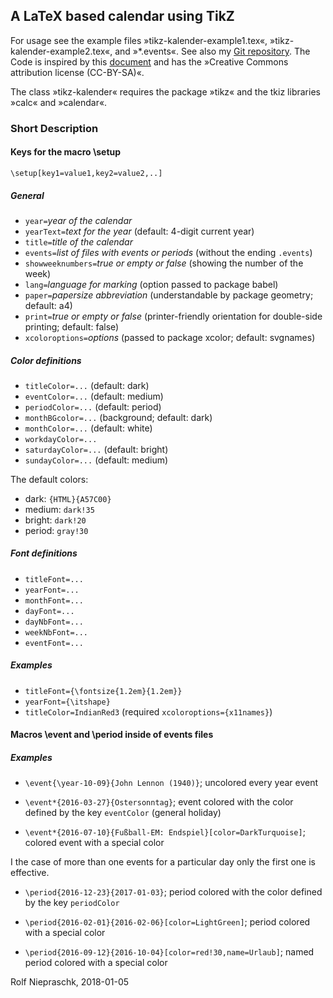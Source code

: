 ## A LaTeX based calendar using TikZ

For usage see the example files »tikz-kalender-example1.tex«, 
»tikz-kalender-example2.tex«, and »*.events«. See also my [Git 
repository](https://github.com/rolfn/kalenderRN). The Code is inspired by this 
[document](http://www.texample.net/tikz/examples/a-calender-for-doublesided-din-a4/) 
and has the »Creative Commons attribution license (CC-BY-SA)«.

The class »tikz-kalender« requires the package »tikz« and the tkiz libraries 
»calc« and »calendar«.

### Short Description

#### Keys for the macro \setup

`\setup[key1=value1,key2=value2,..]`

##### General

* `year=`_year of the calendar_
* `yearText=`_text for the year_ (default: 4-digit current year)
* `title=`_title of the calendar_
* `events=`_list of files with events or periods_ (without the ending `.events`)
* `showweeknumbers=`_true or empty or false_ (showing the number of the week)
* `lang=`_language for marking_ (option passed to package babel)
* `paper=`_papersize abbreviation_ (understandable by package geometry;
default: a4)
* `print=`_true or empty or false_ (printer-friendly orientation for
double-side printing; default: false)
* `xcoloroptions=`_options_ (passed to package xcolor; default: svgnames)

##### Color definitions

* `titleColor=...` (default: dark)
* `eventColor=...` (default: medium)
* `periodColor=...` (default: period)
* `monthBGcolor=...` (background; default: dark)
* `monthColor=...` (default: white)
* `workdayColor=...`
* `saturdayColor=...` (default: bright)
* `sundayColor=...` (default: medium)

The default colors:

* dark: `{HTML}{A57C00}`
* medium: `dark!35`
* bright: `dark!20`
* period: `gray!30`

##### Font definitions

* `titleFont=...`
* `yearFont=...`
* `monthFont=...`
* `dayFont=...`
* `dayNbFont=...`
* `weekNbFont=...`
* `eventFont=...`

##### Examples

* `titleFont={\fontsize{1.2em}{1.2em}}`
* `yearFont={\itshape}`
* `titleColor=IndianRed3` (required `xcoloroptions={x11names}`)

#### Macros \event and \period inside of events files

##### Examples

* `\event{\year-10-09}{John Lennon (1940)}`; uncolored every year event 

* `\event*{2016-03-27}{Ostersonntag}`; event colored with the color defined
by the key `eventColor` (general holiday)

* `\event*{2016-07-10}{Fußball-EM: Endspiel}[color=DarkTurquoise]`;
colored event with a special color

I the case of more than one events for a particular day only the first one is
effective.

* `\period{2016-12-23}{2017-01-03}`; period colored with the color defined
by the key `periodColor`

* `\period{2016-02-01}{2016-02-06}[color=LightGreen]`; period colored with a
special color

* `\period{2016-09-12}{2016-10-04}[color=red!30,name=Urlaub]`; named period
colored with a special color

Rolf Niepraschk, 2018-01-05
